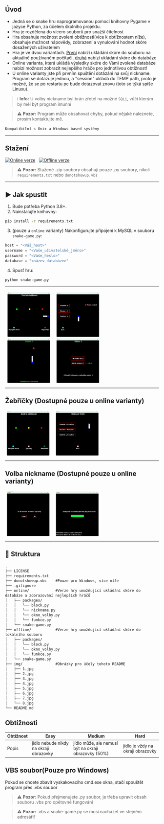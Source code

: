 
## Úvod
* Jedná se o snake hru naprogramovanou pomocí knihovny Pygame v jazyce Python, za účelem školního projektu.
* Hra je rozdělena do vícero souborů pro snažší čitelnost
* Hra obsahuje možnost zvolení obtížnosti(více k obtížnostem níže), obsahuje možnost nápovědy, zobrazení a vynulování hodnot skóre dosažených uživatelem 
* Hra je ve dvou variantách. [První](https://github.com/kroufino/Pygame-Snake/tree/prod/offline) nabízí ukládání skóre do souboru na aktuálně používaném počítači, [druhá](https://github.com/kroufino/Pygame-Snake/tree/prod/online) nabízí ukládání skóre do databáze
* Online varianta, která ukládá výsledky skóre do Vámi zvolené databáze nabízí možnost zobrazit nejlepšího hráče pro jednotlivou obtížnost!
* U online varianty jste při prvním spuštění dotázáni na svůj nickname. Program se dotazuje jednou, a "session" ukládá do TEMP path, proto je možné, že se po restartu pc bude dotazovat znovu (toto se týká spíše Linuxu).

> ℹ️ **Info:**
> U volby nickname byl brán zřetel na možné `SQLi`, vůči kterým by měl být program imunní

> ⚠️ **Pozor:**
> Program může obsahovat chyby, pokud nějaké naleznete, prosím kontaktujte mě.

`Kompatibilní s Unix a Windows based systémy`

---

## Stažení

[![Online verze](https://img.shields.io/badge/Online%20verze-green?style=for-the-badge)](https://downgit.github.io/#/home?url=https://github.com/kroufino/Pygame-Snake/tree/prod/online)
&nbsp;
[![Offline verze](https://img.shields.io/badge/Offline%20verze-blue?style=for-the-badge)](https://downgit.github.io/#/home?url=https://github.com/kroufino/Pygame-Snake/tree/prod/offline)

> ⚠️ **Pozor:**
> Stažené .zip soubory obsahují pouze .py soubory, nikoli `requirements.txt` nebo `donotshowup.vbs`

---
## ▶️ Jak spustit

1. Bude potřeba Python 3.8+.
2. Nainstalujte knihovny:

```bash
pip install -r requirements.txt
```

3. (pouze u `online` varianty) Nakonfigurujte připojení k MySQL v souboru `snake-game.py`:

```python
host = "<Váš_host>"
username = "<Vaše_uživatelské_jméno>"
password = "<Vaše_heslo>"
database = "<název_databáze>"
```

4. Spusť hru:

```bash
python snake-game.py
```

---

<div style="display: flex; gap: 10px;">
    <img src="https://github.com/kroufino/PyGame-Snake/blob/prod/img/1.png" width="30%" height="40%">
    <img src="https://github.com/kroufino/PyGame-Snake/blob/prod/img/2.png" width="30%" height="40%">
</div>
<div style="display: flex; gap: 10px;">
    <img src="https://github.com/kroufino/PyGame-Snake/blob/prod/img/3.png" width="30%" height="40%">
    <img src="https://github.com/kroufino/PyGame-Snake/blob/prod/img/4.png" width="30%" height="40%">
</div>


---


## Žebříčky (Dostupné pouze u online varianty)

<div style="display: flex; gap: 10px;">
    <img src="https://github.com/kroufino/PyGame-Snake/blob/prod/img/6.png" width="30%" height="40%">
    <img src="https://github.com/kroufino/PyGame-Snake/blob/prod/img/5.png" width="30%" height="40%">
</div>

---

## Volba nickname (Dostupné pouze u online varianty)

<div style="display: flex; gap: 10px;">
    <img src="https://github.com/kroufino/PyGame-Snake/blob/prod/img/7.png" width="30%" height="40%">
    <img src="https://github.com/kroufino/PyGame-Snake/blob/prod/img/8.png" width="30%" height="40%">
</div>


---

## 📁 Struktura

```
.
├── LICENSE        
├── requirements.txt
├── donotshowup.vbs    #Pouze pro Windows, více níže
├── .gitignore         
├── online/            #Verze hry umožňující ukládání skóre do databáze a zobrazování nejlepších hráčů
│   ├── packages/
│   │   └── block.py
│   │   └── nickname.py
│   │   └── okno_volby.py
│   │   └── funkce.py
│   └── snake-game.py
├── offline/           #Verze hry umožňující ukládání skóre do lokálního souboru
│   ├── packages/
│   │   └── block.py
│   │   └── okno_volby.py
│   │   └── funkce.py
│   └── snake-game.py
├── img/               #Obrázky pro účely tohoto README
│   ├── 1.jpg
│   ├── 2.jpg
│   ├── 3.jpg
│   ├── 4.jpg
│   ├── 5.jpg
│   ├── 6.jpg
│   ├── 7.jpg
│   └── 8.jpg
└── README.md
```

## Obtížnosti

| Obtížnost | Easy  | Medium  | Hard |
| ------- | --- | --- | --- |
| Popis | jídlo nebude nikdy na okraji obrazovky | jídlo může, ale nemusí být na okraji obrazovky (50%) | jídlo je vždy na okraji obrazovky |

## VBS soubor(Pouze pro Windows)

Pokud se chcete zbavit vyskakovacího cmd.exe okna, stačí spouštět program přes .vbs soubor
> ⚠️ **Pozor:**
> Pokud přejmenujete .py soubor, je třeba upravit obsah souboru .vbs pro opětovné fungování

> ⚠️ **Pozor:**
> .vbs a snake-game.py se musí nacházet ve stejném adresáři!



